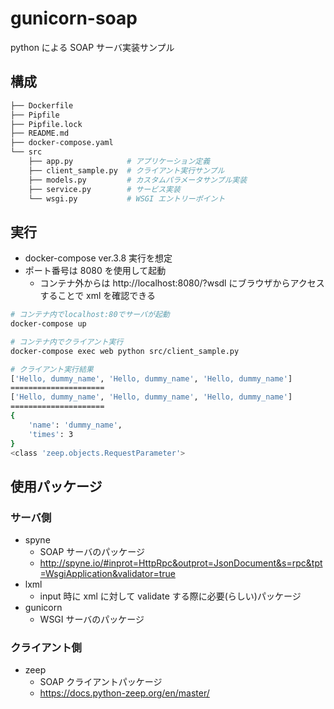 # gunicorn-soap

python による SOAP サーバ実装サンプル

## 構成

```bash
├── Dockerfile
├── Pipfile
├── Pipfile.lock
├── README.md
├── docker-compose.yaml
└── src
    ├── app.py            # アプリケーション定義
    ├── client_sample.py  # クライアント実行サンプル
    ├── models.py         # カスタムパラメータサンプル実装
    ├── service.py        # サービス実装
    └── wsgi.py           # WSGI エントリーポイント
```

## 実行

- docker-compose ver.3.8 実行を想定
- ポート番号は 8080 を使用して起動
  - コンテナ外からは http://localhost:8080/?wsdl にブラウザからアクセスすることで xml を確認できる

```bash
# コンテナ内でlocalhost:80でサーバが起動
docker-compose up

# コンテナ内でクライアント実行
docker-compose exec web python src/client_sample.py

# クライアント実行結果
['Hello, dummy_name', 'Hello, dummy_name', 'Hello, dummy_name']
=====================
['Hello, dummy_name', 'Hello, dummy_name', 'Hello, dummy_name']
=====================
{
    'name': 'dummy_name',
    'times': 3
}
<class 'zeep.objects.RequestParameter'>
```

## 使用パッケージ

### サーバ側

- spyne
  - SOAP サーバのパッケージ
  - <http://spyne.io/#inprot=HttpRpc&outprot=JsonDocument&s=rpc&tpt=WsgiApplication&validator=true>
- lxml
  - input 時に xml に対して validate する際に必要(らしい)パッケージ
- gunicorn
  - WSGI サーバのパッケージ

### クライアント側

- zeep
  - SOAP クライアントパッケージ
  - <https://docs.python-zeep.org/en/master/>
